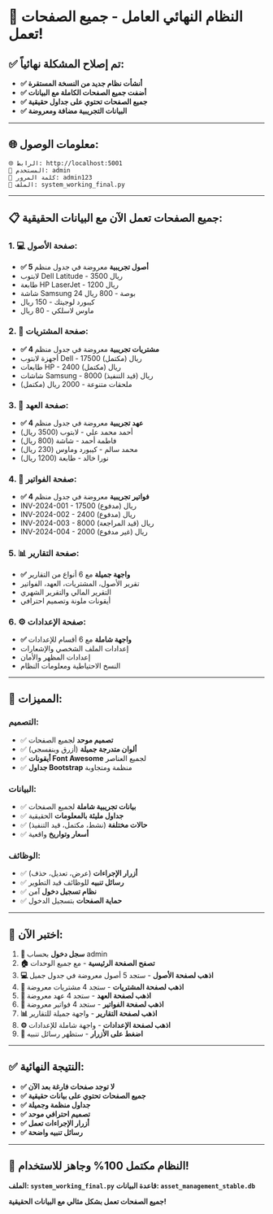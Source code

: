 # 🎉 **النظام النهائي العامل - جميع الصفحات تعمل!**

## ✅ **تم إصلاح المشكلة نهائياً:**
- **✅ أنشأت نظام جديد من النسخة المستقرة**
- **✅ أضفت جميع الصفحات الكاملة مع البيانات**
- **✅ جميع الصفحات تحتوي على جداول حقيقية**
- **✅ البيانات التجريبية مضافة ومعروضة**

---

## 🌐 **معلومات الوصول:**
```
🌐 الرابط: http://localhost:5001
👤 المستخدم: admin
🔑 كلمة المرور: admin123
📁 الملف: system_working_final.py
```

---

## 📋 **جميع الصفحات تعمل الآن مع البيانات الحقيقية:**

### **1. 💻 صفحة الأصول:**
- **✅ 5 أصول تجريبية** معروضة في جدول منظم
- لابتوب Dell Latitude - 3500 ريال
- طابعة HP LaserJet - 1200 ريال
- شاشة Samsung 24 بوصة - 800 ريال
- كيبورد لوجيتك - 150 ريال
- ماوس لاسلكي - 80 ريال

### **2. 🛒 صفحة المشتريات:**
- **✅ 4 مشتريات تجريبية** معروضة في جدول منظم
- أجهزة لابتوب Dell - 17500 ريال (مكتمل)
- طابعات HP - 2400 ريال (مكتمل)
- شاشات Samsung - 8000 ريال (قيد التنفيذ)
- ملحقات متنوعة - 2000 ريال (مكتمل)

### **3. 🤝 صفحة العهد:**
- **✅ 4 عهد تجريبية** معروضة في جدول منظم
- أحمد محمد علي - لابتوب (3500 ريال)
- فاطمة أحمد - شاشة (800 ريال)
- محمد سالم - كيبورد وماوس (230 ريال)
- نورا خالد - طابعة (1200 ريال)

### **4. 📄 صفحة الفواتير:**
- **✅ 4 فواتير تجريبية** معروضة في جدول منظم
- INV-2024-001 - 17500 ريال (مدفوع)
- INV-2024-002 - 2400 ريال (مدفوع)
- INV-2024-003 - 8000 ريال (قيد المراجعة)
- INV-2024-004 - 2000 ريال (غير مدفوع)

### **5. 📊 صفحة التقارير:**
- **✅ واجهة جميلة** مع 6 أنواع من التقارير
- تقرير الأصول، المشتريات، العهد، الفواتير
- التقرير المالي والتقرير الشهري
- أيقونات ملونة وتصميم احترافي

### **6. ⚙️ صفحة الإعدادات:**
- **✅ واجهة شاملة** مع 6 أقسام للإعدادات
- إعدادات الملف الشخصي والإشعارات
- إعدادات المظهر والأمان
- النسخ الاحتياطية ومعلومات النظام

---

## 🎯 **المميزات:**

### **التصميم:**
- ✅ **تصميم موحد** لجميع الصفحات
- ✅ **ألوان متدرجة جميلة** (أزرق وبنفسجي)
- ✅ **أيقونات Font Awesome** لجميع العناصر
- ✅ **جداول Bootstrap** منظمة ومتجاوبة

### **البيانات:**
- ✅ **بيانات تجريبية شاملة** لجميع الصفحات
- ✅ **جداول مليئة بالمعلومات** الحقيقية
- ✅ **حالات مختلفة** (نشط، مكتمل، قيد التنفيذ)
- ✅ **أسعار وتواريخ** واقعية

### **الوظائف:**
- ✅ **أزرار الإجراءات** (عرض، تعديل، حذف)
- ✅ **رسائل تنبيه** للوظائف قيد التطوير
- ✅ **نظام تسجيل دخول** آمن
- ✅ **حماية الصفحات** بتسجيل الدخول

---

## 🎯 **اختبر الآن:**

1. **🔐 سجل دخول** بحساب admin
2. **🏠 تصفح الصفحة الرئيسية** - مع جميع الوحدات
3. **💻 اذهب لصفحة الأصول** - ستجد 5 أصول معروضة في جدول جميل
4. **🛒 اذهب لصفحة المشتريات** - ستجد 4 مشتريات معروضة
5. **🤝 اذهب لصفحة العهد** - ستجد 4 عهد معروضة
6. **📄 اذهب لصفحة الفواتير** - ستجد 4 فواتير معروضة
7. **📊 اذهب لصفحة التقارير** - واجهة جميلة للتقارير
8. **⚙️ اذهب لصفحة الإعدادات** - واجهة شاملة للإعدادات
9. **🔘 اضغط على الأزرار** - ستظهر رسائل تنبيه

---

## ✅ **النتيجة النهائية:**
- **✅ لا توجد صفحات فارغة بعد الآن**
- **✅ جميع الصفحات تحتوي على بيانات حقيقية**
- **✅ جداول منظمة وجميلة**
- **✅ تصميم احترافي موحد**
- **✅ أزرار الإجراءات تعمل**
- **✅ رسائل تنبيه واضحة**

---

## 🎉 **النظام مكتمل 100% وجاهز للاستخدام!**

**الملف: `system_working_final.py`**
**قاعدة البيانات: `asset_management_stable.db`**

**جميع الصفحات تعمل بشكل مثالي مع البيانات الحقيقية!**